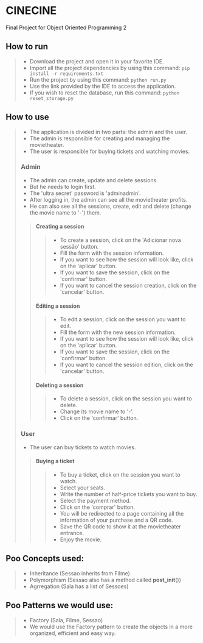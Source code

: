 # CINECINE
Final Project for Object Oriented Programming 2

## How to run
> - Download the project and open it in your favorite IDE.
> - Import all the project dependencies by using this command: `pip install -r requirements.txt`
> - Run the project by using this command: `python run.py`
> - Use the link provided by the IDE to access the application.
> - If you wish to reset the database, run this command: `python reset_storage.py`

## How to use
> - The application is divided in two parts: the admin and the user.
> - The admin is responsible for creating and managing the movietheater.
> - The user is responsible for buying tickets and watching movies.
>
> ### Admin
> - The admin can create, update and delete sessions.
> - But he needs to login first.
> - The 'ultra secret' password is 'adminadmin'.
> - After logging in, the admin can see all the movietheater profits.
> - He can also see all the sessions, create, edit and delete (change the movie name to '-') them.
> >#### Creating a session
> > >- To create a session, click on the 'Adicionar nova sessão' button.
> > >- Fill the form with the session information.
> > >- If you want to see how the session will look like, click on the 'aplicar' button.
> > >- If you want to save the session, click on the 'confirmar' button.
> > >- If you want to cancel the session creation, click on the 'cancelar' button.
> >#### Editing a session
> > >- To edit a session, click on the session you want to edit.
> > >- Fill the form with the new session information.
> > >- If you want to see how the session will look like, click on the 'aplicar' button.
> > >- If you want to save the session, click on the 'confirmar' button.
> > >- If you want to cancel the session edition, click on the 'cancelar' button.
> >#### Deleting a session
> > >- To delete a session, click on the session you want to delete.
> > >- Change its movie name to '-'.
> > >- Click on the 'confirmar' button.
> ### User
> - The user can buy tickets to watch movies.
> >#### Buying a ticket
> > >- To buy a ticket, click on the session you want to watch.
> > >- Select your seats.
> > >- Write the number of half-price tickets you want to buy.
> > >- Select the payment method.
> > >- Click on the 'comprar' button.
> > >- You will be redirected to a page containing all the information of your purchase and a QR code.
> > >- Save the QR code to show it at the movietheater entrance.
> > >- Enjoy the movie.


## Poo Concepts used:
> - Inheritance (Sessao inherits from Filme)
> - Polymorphism (Sessao also has a method called __post_init__())
> - Agrregation (Sala has a list of Sessoes)


## Poo Patterns we would use:
> - Factory (Sala, Filme, Sessao)
> - We would use the Factory pattern to create the objects in a more organized, efficient and easy way.
